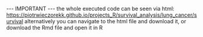 --- IMPORTANT --- the whole executed code can be seen via html: https://piotrwieczorekk.github.io/projects_R/survival_analysis/lung_cancer/survival alternatively you can navigate to the html file and download it, or download the Rmd file and open it in R 
